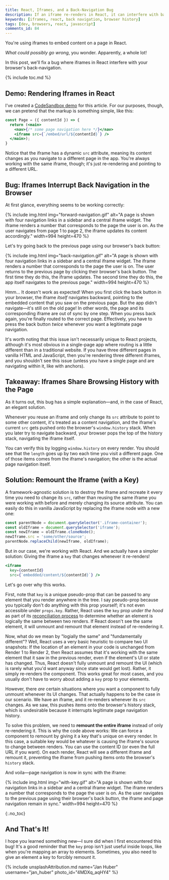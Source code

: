 ```yaml
---
title: React, Iframes, and a Back-Navigation Bug
description: If an iframe re-renders in React, it can interfere with back navigation in your browser. You can fix this by unmounting the iframe.
keywords: [iframes, react, back navigation, browser history]
tags: [dev, browsers, react, javascript]
comments_id: 84
---
```


You're using iframes to embed content on a page in React.

*What could possibly go wrong*, you wonder. Apparently, a whole lot!

In this post, we'll fix a bug where iframes in React interfere with your browser's back-navigation.

{% include toc.md %}

## Demo: Rendering Iframes in React

I've created a [CodeSandbox demo](https://n3v8m.csb.app/) for this article. For our purposes, though, we can pretend that the markup is something simple, like this:

```jsx
const Page = ({ contentId }) => {
  return (<main>
    <nav>{/* some page navigation here */}</nav>
    <iframe src={`/embed/url/${contentId}`} />
  </main>);
}
```

Notice that the iframe has a dynamic `src` attribute, meaning its content changes as you navigate to a different page in the app. You're always working with the same iframe, though; it's just re-rendering and pointing to a different URL.

## Bug: Iframes Interrupt Back Navigation in the Browser

At first glance, everything seems to be working correctly:

{% include img.html img="forward-navigation.gif" alt="A page is shown with four navigation links in a sidebar and a central iframe widget. The iframe renders a number that corresponds to the page the user is on. As the user navigates from page 1 to page 2, the iframe updates its content accordingly." width=994 height=470 %}

Let's try going back to the previous page using our browser's back button:

{% include img.html img="back-navigation.gif" alt="A page is shown with four navigation links in a sidebar and a central iframe widget. The iframe renders a number that corresponds to the page the user is on. The user returns to the previous page by clicking their browser's back button. The first time they do this, the iframe updates. The second time they do this, the app itself navigates to the previous page." width=994 height=470 %}

Hmm... It doesn't work as expected! When you first click the back button in your browser, the iframe *itself* navigates backward, pointing to the embedded content that you saw on the previous page. But the app didn't navigate—it's still on the old page! In other words, the page and its corresponding iframe are out of sync by one step. When you press back again, you're finally routed to the correct page. Effectively, you have to press the back button *twice* whenever you want a legitimate page navigation.

It's worth noting that this issue isn't necessarily unique to React projects, although it's most obvious in a single-page app where routing is a little different than in a traditional website. If you have three different pages in vanilla HTML and JavaScript, then you're rendering three different iframes, and you shouldn't see this issue (unless you have a single page and are navigating within it, like with anchors).

## Takeaway: Iframes Share Browsing History with the Page

As it turns out, this bug has a simple explanation—and, in the case of React, an elegant solution.

Whenever you reuse an iframe and only change its `src` attribute to point to some other content, it's treated as a content navigation, and the iframe's current `src` gets pushed onto the browser's `window.history` stack. When you later try to navigate backward, your browser pops the top of the history stack, navigating the iframe itself.

You can verify this by logging `window.history` on every render. You should see that the `length` goes up by two each time you visit a different page. One of those items comes from the iframe's navigation; the other is the actual page navigation itself.

## Solution: Remount the Iframe (with a Key)

A framework-agnostic solution is to destroy the iframe and recreate it every time you need to change its `src`, rather than reusing the same iframe you were working with before and merely changing its source attribute. You can easily do this in vanilla JavaScript by replacing the iframe node with a new one:

```js
const parentNode = document.querySelector('.iframe-container');
const oldIframe = document.querySelector('iframe');
const newIframe = oldIframe.cloneNode();
newIframe.src = 'some/other/source';
parentNode.replaceChild(newIframe, oldIframe);
```

But in our case, we're working with React. And we actually have a simpler solution: Giving the iframe a `key` that changes whenever it re-renders!

```jsx
<iframe
  key={contentId}
  src={`embedded/content/${contentId}`} />
```

Let's go over why this works.

First, note that `key` is a unique pseudo-prop that can be passed to any element that you render anywhere in the tree. I say pseudo-prop because you typically don't do anything with this prop yourself; it's not even accessible under `props.key`. Rather, React uses the `key` prop *under the hood* as part of its [reconciliation process](https://overreacted.io/react-as-a-ui-runtime/#reconciliation) to determine whether an element is logically the same between two renders. If React doesn't see the same element, it will unmount and remount that element instead of re-rendering it.

Now, what do we mean by "logially the same" and "fundamentally different"? Well, React uses a very basic heuristic to compare two UI snapshots: If the location of an element in your code is unchanged from Render 1 to Render 2, then React assumes that it's working with the same element that it saw in the previous render, even if the element's UI or state has changed. Thus, React doesn't fully unmount and remount the UI (which is rarely what you'd want anyway since state would get lost). Rather, it simply re-renders the component. This works great for most cases, and you usually don't have to worry about adding a `key` prop to your elements.

However, there *are* certain situations where you want a component to fully unmount whenever its UI changes. That actually happens to be the case in our scenario. We have an iframe, and it re-renders whenever its `src` changes. As we saw, this pushes items onto the browser's history stack, which is undesirable because it interrupts legitimate page navigation history.

To solve this problem, we need to **remount the entire iframe** instead of only re-rendering it. This is why the code above works: We can force a component to remount by giving it a key that's unique on every render. In this case, a suitable key would be whatever is causing the iframe's source to change between renders. You can use the content ID (or even the full URL if you want). On each render, React will see a different iframe and remount it, preventing the iframe from pushing items onto the browser's `history` stack.

And voila—page navigation is now in sync with the iframe:

{% include img.html img="with-key.gif" alt="A page is shown with four navigation links in a sidebar and a central iframe widget. The iframe renders a number that corresponds to the page the user is on. As the user navigates to the previous page using their browser's back button, the iframe and page navigation remain in sync." width=994 height=470 %}

{:.no_toc}
## And That's It!

I hope you learned something new—I sure did when I first encountered this bug! It's a good reminder that the `key` prop isn't just useful inside loops, like when you're mapping an array to elements. Sometimes, you also need to give an element a key to forcibly remount it.

{% include unsplashAttribution.md name="Jan Huber" username="jan_huber" photo_id="4MDXq_aqHY4" %}

